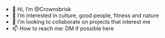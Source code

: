 - 👋 Hi, I’m @Crownsbrisk
- 👀 I’m interested in culture, good people, fitness and nature
- 💞️ I’m looking to collaborate on projects that interest me
- 📫 How to reach me: DM if possible here

<!---
Crownsbrisk/Crownsbrisk is a ✨ special ✨ repository because its `README.md` (this file) appears on your GitHub profile.
You can click the Preview link to take a look at your changes.
--->
